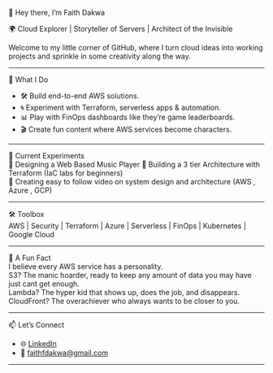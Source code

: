 👋 Hey there, I’m Faith Dakwa  

🌍 Cloud Explorer | Storyteller of Servers | Architect of the Invisible

Welcome to my little corner of GitHub, where I turn cloud ideas into working projects and sprinkle in some creativity along the way.  

---

🚀 What I Do  
- 🛠️ Build end-to-end AWS solutions.  
- 🌀 Experiment with Terraform, serverless apps & automation.  
- 📊 Play with FinOps dashboards like they’re game leaderboards.  
- 🎬 Create fun content where AWS services become characters.  

---

🎨 Current Experiments  
🔹 Designing a Web Based Music Player 
🔹 Building a 3 tier Architecture with Terraform (IaC labs for beginners)  
🔹 Creating easy to follow video on system design and architecture (AWS , Azure , GCP)

---

🛠️ Toolbox  
AWS | Security | Terraform | Azure | Serverless | FinOps | Kubernetes | Google Cloud

---

🌟 A Fun Fact  
I believe every AWS service has a personality.  
S3? The manic hoarder, ready to keep any amount of data you may have just cant get enough.  
Lambda? The hyper kid that shows up, does the job, and disappears.  
CloudFront? The overachiever who always wants to be closer to you.  

---

📫 Let’s Connect  
- 🌐 [LinkedIn](https://www.linkedin.com/in/faith-dakwa-1b70a8156/)  
- 💌 faithfdakwa@gmail.com  

---

